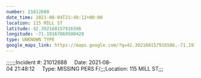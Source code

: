 ```yaml
---
number: 21012688
date_time: 2021-08-04T21:48:12+00:00
location: 115 MILL ST
latitude: 42.392168157916586
longitude: -71.19167869500428
type: UNKNOWN TYPE
google_maps_link: https://maps.google.com/?q=42.392168157916586,-71.19167869500428
---
```


;;;;;;Incident #: 21012688     Date: 2021‐08‐04 21:48:12     Type: MISSING PERS F/;;;Location: 115 MILL ST;;;
